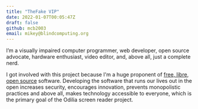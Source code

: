 ```yaml
---
title: "TheFake VIP"
date: 2022-01-07T00:05:47Z
draft: false
github: mcb2003
email: mikey@blindcomputing.org
---
```


I’m a visually impaired computer programmer, web developer, open source advocate, hardware enthusiast, video editor,
and, above all, just a complete nerd.

I got involved with this project because I'm a huge proponent of [free,
libre](https://en.wikipedia.org/wiki/Free_software), [open source](https://en.wikipedia.org/wiki/Open-source_software)
software. Developing the software that runs our lives out in the open increases security, encourages innovation,
prevents monopolistic practices and above all, makes technology accessible to everyone, which is the primary goal of the
Odilia screen reader project.
